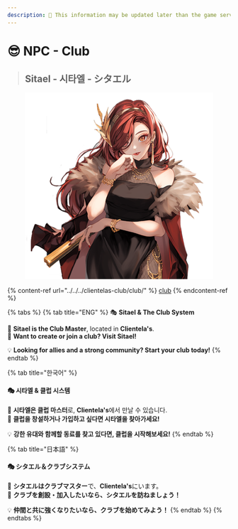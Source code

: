 ```yaml
---
description: 🛑 This information may be updated later than the game server data.
---
```


# 😎 NPC - Club

> ## Sitael - 시타엘 - シタエル

<figure><img src="../../../.gitbook/assets/KakaoTalk_20230824_120313487_02.png" alt=""><figcaption></figcaption></figure>

{% content-ref url="../../../clientelas-club/club/" %}
[club](../../../clientelas-club/club/)
{% endcontent-ref %}

{% tabs %}
{% tab title="ENG" %}
🎭 **Sitael & The Club System**

🔹 **Sitael is the Club Master**, located in **Clientela's**.\
🔹 **Want to create or join a club? Visit Sitael!**

💡 **Looking for allies and a strong community? Start your club today!**
{% endtab %}

{% tab title="한국어" %}
#### 🎭 **시타엘 & 클럽 시스템**

🔹 **시타엘은 클럽 마스터**로, **Clientela's**에서 만날 수 있습니다.\
🔹 **클럽을 창설하거나 가입하고 싶다면 시타엘을 찾아가세요!**

💡 **강한 유대와 함께할 동료를 찾고 있다면, 클럽을 시작해보세요!**
{% endtab %}

{% tab title="日本語" %}
#### 🎭 **シタエル＆クラブシステム**

🔹 **シタエルはクラブマスター**で、**Clientela's**にいます。\
🔹 **クラブを創設・加入したいなら、シタエルを訪ねましょう！**

💡 **仲間と共に強くなりたいなら、クラブを始めてみよう！**
{% endtab %}
{% endtabs %}

